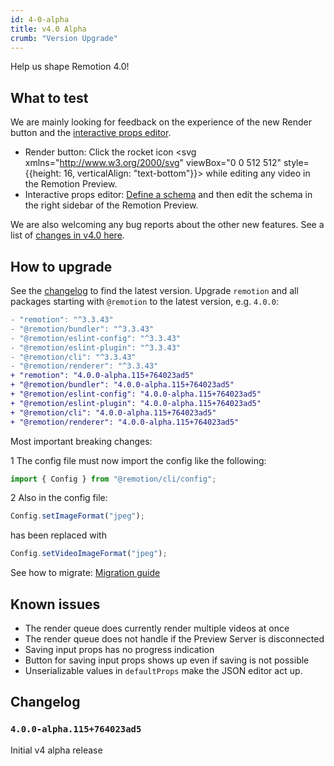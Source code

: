 ```yaml
---
id: 4-0-alpha
title: v4.0 Alpha
crumb: "Version Upgrade"
---
```


Help us shape Remotion 4.0!

## What to test

We are mainly looking for feedback on the experience of the new Render button and the [interactive props editor](/docs/parametrized-rendering#define-a-schema-).

- Render button: Click the rocket icon <svg xmlns="http://www.w3.org/2000/svg" viewBox="0 0 512 512" style={{height: 16, verticalAlign: "text-bottom"}}><path d="M117.8 128H207C286.9-3.7 409.5-8.5 483.9 5.3c11.6 2.2 20.7 11.2 22.8 22.8c13.8 74.4 9 197-122.7 276.9v89.3c0 25.4-13.4 49-35.3 61.9l-88.5 52.5c-7.4 4.4-16.6 4.5-24.1 .2s-12.1-12.2-12.1-20.9l0-114.7c0-22.6-9-44.3-25-60.3s-37.7-25-60.3-25H24c-8.6 0-16.6-4.6-20.9-12.1s-4.2-16.7 .2-24.1l52.5-88.5c13-21.9 36.5-35.3 61.9-35.3zM424 128a40 40 0 1 0 -80 0 40 40 0 1 0 80 0zM166.5 470C132.3 504.3 66 511 28.3 511.9c-16 .4-28.6-12.2-28.2-28.2C1 446 7.7 379.7 42 345.5c34.4-34.4 90.1-34.4 124.5 0s34.4 90.1 0 124.5zm-46.7-36.4c11.4-11.4 11.4-30 0-41.4s-30-11.4-41.4 0c-10.1 10.1-13 28.5-13.7 41.3c-.5 8 5.9 14.3 13.9 13.9c12.8-.7 31.2-3.7 41.3-13.7z"/></svg> while editing any video in the Remotion Preview.
- Interactive props editor: [Define a schema](/docs/parametrized-rendering#define-a-schema-) and then edit the schema in the right sidebar of the Remotion Preview.

We are also welcoming any bug reports about the other new features. See a list of [changes in v4.0 here](/blog/4-0).

## How to upgrade

See the [changelog](#changelog) to find the latest version.
Upgrade `remotion` and all packages starting with `@remotion` to the latest version, e.g. `4.0.0`:

```diff title="package.json"
- "remotion": "^3.3.43"
- "@remotion/bundler": "^3.3.43"
- "@remotion/eslint-config": "^3.3.43"
- "@remotion/eslint-plugin": "^3.3.43"
- "@remotion/cli": "^3.3.43"
- "@remotion/renderer": "^3.3.43"
+ "remotion": "4.0.0-alpha.115+764023ad5"
+ "@remotion/bundler": "4.0.0-alpha.115+764023ad5"
+ "@remotion/eslint-config": "4.0.0-alpha.115+764023ad5"
+ "@remotion/eslint-plugin": "4.0.0-alpha.115+764023ad5"
+ "@remotion/cli": "4.0.0-alpha.115+764023ad5"
+ "@remotion/renderer": "4.0.0-alpha.115+764023ad5"
```

Most important breaking changes:

<InlineStep>1</InlineStep> The config file must now import the config like the following:

```ts
import { Config } from "@remotion/cli/config";
```

<InlineStep>2</InlineStep> Also in the config file:

```ts
Config.setImageFormat("jpeg");
```

has been replaced with

```ts
Config.setVideoImageFormat("jpeg");
```

See how to migrate: [Migration guide](/docs/4-0-migration)

## Known issues

- The render queue does currently render multiple videos at once
- The render queue does not handle if the Preview Server is disconnected
- Saving input props has no progress indication
- Button for saving input props shows up even if saving is not possible
- Unserializable values in `defaultProps` make the JSON editor act up.

## Changelog

### `4.0.0-alpha.115+764023ad5`

Initial v4 alpha release
